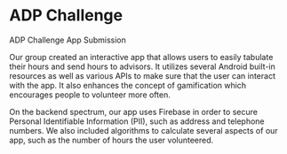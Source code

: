 # ADP Challenge
ADP Challenge App Submission

Our group created an interactive app that allows users to easily tabulate their hours and send hours to advisors. It utilizes several Android built-in resources as 
well as various APIs to make sure that the user can interact with the app. It also enhances the concept of gamification which encourages people to volunteer more 
often. 

On the backend spectrum, our app uses Firebase in order to secure Personal Identifiable Information (PII), such as address and telephone numbers. We also included 
algorithms to calculate several aspects of our app, such as the number of hours the user volunteered.
